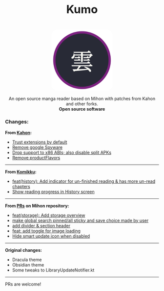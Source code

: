 <h1 align="center" style="margin-top: 40px; font-size: 2.6em;">Kumo</h1>

<p align="center">
  <img src=".github/assets/logo.png" alt="Logo" width="200" style="margin-top: 20px; border-radius: 20px;" />
</p>

<p align="center">
  An open source manga reader based on Mihon with patches from Kahon and other forks.<br>
  <strong>Open source software</strong>
</p>

### Changes:

**From [Kahon](https://github.com/AmanoTeam/Kahon):**
- [Trust extensions by default](https://github.com/AmanoTeam/Kahon/commit/16580dadfdff3a4ed20b57b2f03c4f90f715d983)
- [Remove google Spyware](https://github.com/AmanoTeam/Kahon/commit/c56212ddfb67427bea6758d3963e863a5c2d0a8f)
- [Drop support to x86 ABIs; also disable split APKs](https://github.com/AmanoTeam/Kahon/commit/85f061edab8bfe7a06305b004c70169e0b53b3a1)
- [Remove productFlavors](https://github.com/AmanoTeam/Kahon/commit/d21199b2ce754aceca650cbb164eb47123e40405)

---

**From [Komikku](https://github.com/komikku-app/komikku):**
- [feat(history): Add indicator for un-finished reading & has more un-read chapters](https://github.com/komikku-app/komikku/pull/992/commits/9ce8c20db8e01816104abf1e3ee1d0a05a2f55e8)
- [Show reading progress in History screen](https://github.com/komikku-app/komikku/pull/992/commits/aa70db542cd12be032190c2a25ee95cb22eceb25)

---

**From [PRs](https://github.com/mihonapp/mihon/pulls) on Mihon repository:**
- [feat(storage): Add storage overview](https://github.com/mihonapp/mihon/pull/1974)
- [make global search pinned/all sticky and save choice made by user](https://github.com/mihonapp/mihon/pull/1345)
- [add divider & section header](https://github.com/mihonapp/mihon/pull/1443)
- [feat: add toggle for image loading](https://github.com/mihonapp/mihon/pull/2076)
- [Hide smart update icon when disabled](https://github.com/mihonapp/mihon/pull/1031)

---

**Original changes:**
- Dracula theme
- Obsidian theme
- Some tweaks to LibraryUpdateNotifier.kt

---

PRs are welcome!
